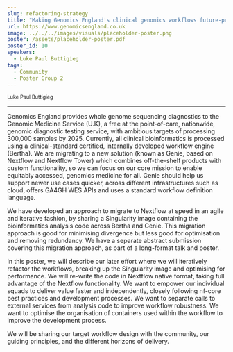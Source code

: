 ```yaml
---
slug: refactoring-strategy
title: "Making Genomics England's clinical genomics workflows future-proof: refactoring strategy"
url: https://www.genomicsengland.co.uk
image: ../../../images/visuals/placeholder-poster.png
poster: /assets/placeholder-poster.pdf
poster_id: 10
speakers:
  - Luke Paul Buttigieg
tags:
  - Community
  - Poster Group 2
---
```


<div className="mb-8">
  <small className="typo-small">
    Luke Paul Buttigieg
  </small>
</div>

<hr className="border-t border-gray-50 mb-4 opacity-20" />

Genomics England provides whole genome sequencing diagnostics to the Genomic Medicine Service (U.K), a free at the point-of-care, nationwide, genomic diagnostic testing service, with ambitious targets of processing 300,000 samples by 2025. Currently, all clinical bioinformatics is processed using a clinical-standard certified, internally developed workflow engine (Bertha). We are migrating to a new solution (known as Genie, based on Nextflow and Nextflow Tower) which combines off-the-shelf products with custom functionality, so we can focus on our core mission to enable equitably accessed, genomics medicine for all. Genie should help us support newer use cases quicker, across different infrastructures such as cloud, offers GA4GH WES APIs and uses a standard workflow definition language.

We have developed an approach to migrate to Nextflow at speed in an agile and iterative fashion, by sharing a Singularity image containing the bioinformatics analysis code across Bertha and Genie. This migration approach is good for minimising divergence but less good for optimisation and removing redundancy. We have a separate abstract submission covering this migration approach, as part of a long-format talk and poster. 

In this poster, we will describe our later effort where we will iteratively refactor the workflows, breaking up the Singularity image and optimising for performance. We will re-write the code in Nextflow native format, taking full advantage of the Nextflow functionality. We want to empower our individual squads to deliver value faster and independently, closely following nf-core best practices and development processes. We want to separate calls to external services from analysis code to improve workflow robustness. We want to optimise the organisation of containers used within the workflow to improve the development process.

We will be sharing our target workflow design with the community, our guiding principles, and the different horizons of delivery.

